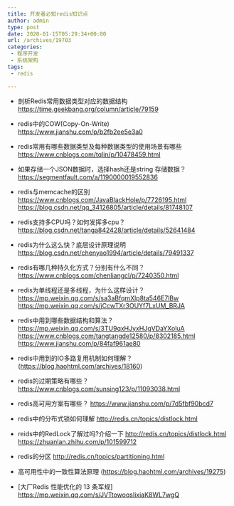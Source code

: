 ```yaml
---
title: 开发者必知redis知识点
author: admin
type: post
date: 2020-01-15T05:29:34+00:00
url: /archives/19703
categories:
 - 程序开发
 - 系统架构
tags:
 - redis

---
```


* 剖析Redis常用数据类型对应的数据结构 https://time.geekbang.org/column/article/79159
* redis中的COW(Copy-On-Write) https://www.jianshu.com/p/b2fb2ee5e3a0
* redis常用有哪些数据类型及每种数据类型的使用场景有哪些 https://www.cnblogs.com/tqlin/p/10478459.html
* 如果存储一个JSON数据时，选择hash还是string 存储数据？ https://segmentfault.com/a/1190000019552836
* redis与memcache的区别 https://www.cnblogs.com/JavaBlackHole/p/7726195.html https://blog.csdn.net/qq_34126805/article/details/81748107

* redis支持多CPU吗？如何发挥多cpu？ https://blog.csdn.net/tanga842428/article/details/52641484
* redis为什么这么快？底层设计原理说明 https://blog.csdn.net/chenyao1994/article/details/79491337
* redis有哪几种持久化方式？分别有什么不同？ https://www.cnblogs.com/chenliangcl/p/7240350.html
* redis为单线程还是多线程，为什么这样设计？ https://mp.weixin.qq.com/s/sa3aBfqmXlp8ta546E7lBw https://mp.weixin.qq.com/s/jCcwTXr3OUYf7LxUM_BRJA

* redis中用到哪些数据结构和算法？ https://mp.weixin.qq.com/s/3TU9qxHJyxHJgVDaYXoluA https://www.cnblogs.com/tangtangde12580/p/8302185.html https://www.jianshu.com/p/84faf961ae80

* redis中用到的IO多路复用机制如何理解？ (https://blog.haohtml.com/archives/18160)
* redis的过期策略有哪些？ https://www.cnblogs.com/sunsing123/p/11093038.html
* redis高可用方案有哪些？ https://www.jianshu.com/p/7d5fbf90bcd7
* redis中的分布式锁如何理解  http://redis.cn/topics/distlock.html


* reids中的RedLock了解过吗?介绍一下 http://redis.cn/topics/distlock.html  https://zhuanlan.zhihu.com/p/101599712

* redis的分区 http://redis.cn/topics/partitioning.html
* 高可用性中的一致性算法原理 (https://blog.haohtml.com/archives/19275)
* [大厂Redis 性能优化的 13 条军规]  https://mp.weixin.qq.com/s/JVTtowoqsIixiaK8WL7wgQ